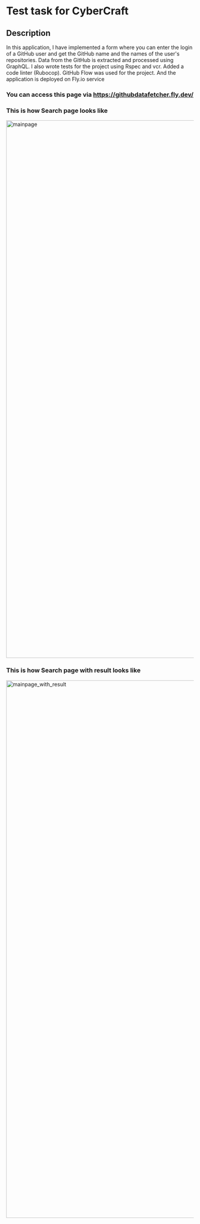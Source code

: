 # Test task for CyberCraft

## Description
In this application, I have implemented a form where you can enter the login of a GitHub user and get the GitHub name and the names of the user's repositories.
Data from the GitHub is extracted and processed using GraphQL.
I also wrote tests for the project using Rspec and vcr.
Added a code linter (Rubocop).
GitHub Flow was used for the project.
And the application is deployed on Fly.io service

### You can access this page via https://githubdatafetcher.fly.dev/

### This is how Search page looks like
<img width="1440" alt="mainpage" src="https://github.com/AndriiPuz/GithubDataFetcher/assets/112422662/ce900537-fcfc-4708-a05a-86ce0caddea4">

### This is how Search page with result looks like
<img width="1440" alt="mainpage_with_result" src="https://github.com/AndriiPuz/GithubDataFetcher/assets/112422662/407d1e1e-b24c-4998-826f-9379e29f65ec">

